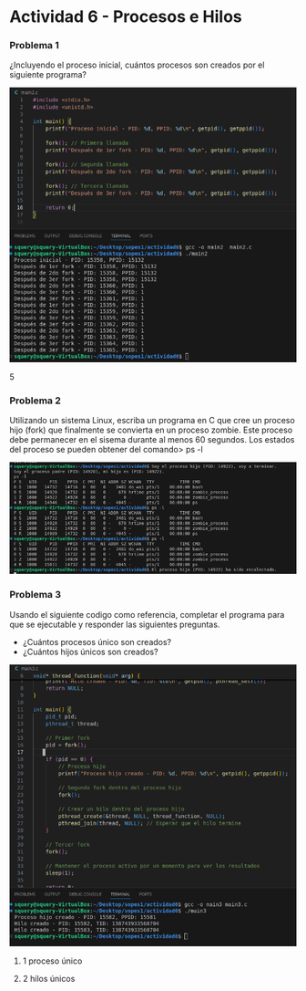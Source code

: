 # Actividad 6 - Procesos e Hilos

### Problema 1

¿Incluyendo el proceso inicial, cuántos procesos son creados por el siguiente programa?

![parte1](imagenes/parte1.png)

5

### Problema 2

Utilizando un sistema Linux, escriba un programa en C que cree un proceso hijo (fork) que finalmente se convierta en un proceso zombie. Este proceso debe permanecer en el sisema durante al menos 60 segundos. Los estados del proceso se pueden obtener del comando> ps -l

![parte2](imagenes/ZombieProcess.png)

### Problema 3

Usando el siguiente codigo como referencia, completar el programa para que se ejecutable y responder las siguientes preguntas.

- ¿Cuántos procesos único son creados?
- ¿Cuántos hijos únicos son creados?

![parte3](imagenes/main3.png)

1. 1 proceso único

2. 2 hilos únicos
